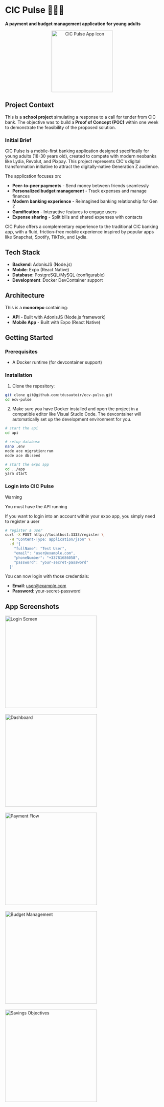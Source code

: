 # CIC Pulse 👨🏼‍💻

**A payment and budget management application for young adults**

<div style="text-align: center;">
<img src="app/assets/logo-pulse.png" width="200" alt="CIC Pulse App Icon">
</div>

## Project Context

This is a **school project** simulating a response to a call for tender from CIC bank. The objective was to build a **Proof of Concept (POC)** within one week to demonstrate the feasibility of the proposed solution.

### Initial Brief

CIC Pulse is a mobile-first banking application designed specifically for young adults (18-30 years old), created to compete with modern neobanks like Lydia, Revolut, and Pixpay. This project represents CIC's digital transformation initiative to attract the digitally-native Generation Z audience.

The application focuses on:
- **Peer-to-peer payments** - Send money between friends seamlessly
- **Personalized budget management** - Track expenses and manage finances
- **Modern banking experience** - Reimagined banking relationship for Gen Z
- **Gamification** - Interactive features to engage users
- **Expense sharing** - Split bills and shared expenses with contacts

CIC Pulse offers a complementary experience to the traditional CIC banking app, with a fluid, friction-free mobile experience inspired by popular apps like Snapchat, Spotify, TikTok, and Lydia.

## Tech Stack

- **Backend**: AdonisJS (Node.js)
- **Mobile**: Expo (React Native)
- **Database**: PostgreSQL/MySQL (configurable)
- **Development**: Docker DevContainer support

## Architecture

This is a **monorepo** containing:
- **API** - Built with AdonisJS (Node.js framework)
- **Mobile App** - Built with Expo (React Native)

## Getting Started

### Prerequisites

- A Docker runtime (for devcontainer support)

### Installation

1. Clone the repository:
```bash
git clone git@github.com:tdusautoir/ecv-pulse.git
cd ecv-pulse
```

2. Make sure you have Docker installed and open the project in a compatible editor like Visual Studio Code. The devcontainer will automatically set up the development environment for you.

```bash
# start the api
cd api

# setup database
nano .env 
node ace migration:run
node ace db:seed

# start the expo app
cd ../app
yarn start
```

### Login into CIC Pulse

> [!WARNING]
> You must have the API running

If you want to login into an account within your expo app, you simply need to register a user

```bash
# register a user
curl -X POST http://localhost:3333/register \
  -H "Content-Type: application/json" \
  -d '{
    "fullName": "Test User",
    "email": "user@example.com",
    "phoneNumber": "+33781686058",
    "password": "your-secret-password"
  }'
```
 
You can now login with those credentials:

- **Email**: user@example.com
- **Password**: your-secret-password

## App Screenshots

<div style="display: flex; flex-wrap: wrap; gap: 20px;">
<img src="screenshots/login.png" width="300" alt="Login Screen">
<img src="screenshots/dashboard.png" width="300" alt="Dashboard">
<img src="screenshots/payment.png" width="300" alt="Payment Flow">
<img src="screenshots/budget.png" width="300" alt="Budget Management">
<img src="screenshots/savings.png" width="300" alt="Savings Objectives">
</div>
